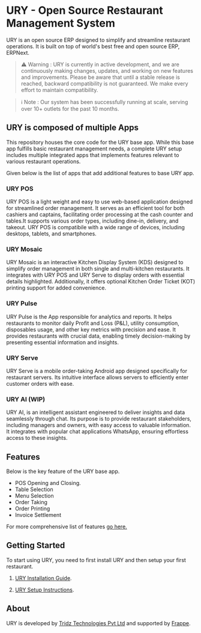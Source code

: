 
# URY - Open Source Restaurant Management System

URY is an open source ERP designed to simplify and streamline restaurant operations. It is built on top of  world's best free and open source ERP, ERPNext. 

> :warning: Warning : 
> URY is currently in active development, and we are continuously making changes, updates, and working on new features and improvements. Please be aware that until a stable release is reached, backward compatibility is not guaranteed. We make every effort to maintain compatibility.

> :information_source: Note :
> Our system has been successfully running at scale, serving over 10+ outlets for the past 10 months.


## URY is composed of multiple Apps
This repository houses the core code for the URY base app. While this base app fulfills basic restaurant management needs, a complete URY setup includes multiple integrated apps that implements features relevant to various restaurant operations.

Given below is the list of apps that add additional features to base URY app. 

### URY POS

URY POS is a light weight and easy to use web-based application designed for streamlined order management. It serves as an efficient tool for both cashiers and captains, facilitating order processing at the cash counter and tables.It supports various order types, including dine-in, delivery, and takeout. URY POS is compatibile with a wide range of devices, including desktops, tablets, and smartphones. 


### URY Mosaic

URY Mosaic is an interactive Kitchen Display System (KDS) designed to simplify order management in both single and multi-kitchen restaurants. It integrates with URY POS and URY Serve to display orders with essential details highlighted. Additionally, it offers optional Kitchen Order Ticket (KOT) printing support for added convenience.

### URY Pulse

URY Pulse is the App responsible for analytics and reports. It helps restaurants to monitor daily Profit and Loss (P&L), utility consumption, disposables usage, and other key metrics with precision and ease. It provides restaurants with crucial data, enabling timely decision-making by presenting essential information and insights.

### URY Serve 

URY Serve is a mobile order-taking Android app designed specifically for restaurant servers. Its intuitive interface allows servers to efficiently enter customer orders with ease.


### URY AI (WIP)

URY AI, is an intelligent assistant engineered to deliver insights and data seamlessly through chat. Its purpose is to provide restaurant stakeholders, including managers and owners, with easy access to valuable information. It integrates with popular chat applications WhatsApp, ensuring effortless access to these insights.

## Features

Below is the key feature of the URY base app.

- POS Opening and Closing.
- Table Selection 
- Menu Selection
- Order Taking
- Order Printing
- Invoice Settlement

For more comprehensive list of features [go here.](FEATURES.md)


## Getting Started

To start using URY, you need to first install URY and then setup your first restaurant.

1. [URY Installation Guide](INSTALLATION.md).

2. [URY Setup Instructions](SETUP.md).
	

## About

URY is developed by [Tridz Technologies Pvt Ltd](https://tridz.com) and supported by [Frappe](http://frappe.io).